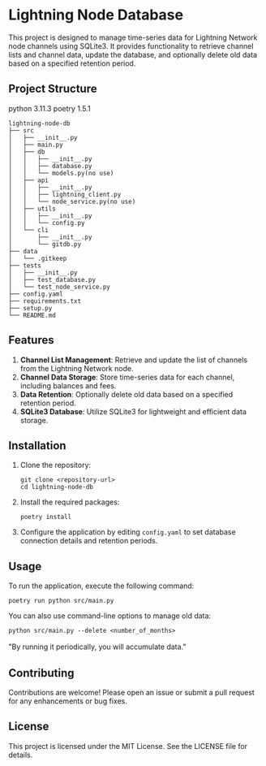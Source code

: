 # Lightning Node Database

This project is designed to manage time-series data for Lightning Network node channels using SQLite3. It provides functionality to retrieve channel lists and channel data, update the database, and optionally delete old data based on a specified retention period.

## Project Structure

python 3.11.3
poetry 1.5.1

```
lightning-node-db
├── src
│   ├── __init__.py
│   ├── main.py
│   ├── db
│   │   ├── __init__.py
│   │   ├── database.py
│   │   └── models.py(no use)
│   ├── api
│   │   ├── __init__.py
│   │   ├── lightning_client.py
│   │   └── node_service.py(no use)
│   ├── utils
│   │   ├── __init__.py
│   │   └── config.py
│   └── cli
│       ├── __init__.py
│       └── gitdb.py
├── data
│   └── .gitkeep
├── tests
│   ├── __init__.py
│   ├── test_database.py
│   └── test_node_service.py
├── config.yaml
├── requirements.txt
├── setup.py
└── README.md
```

## Features

1. **Channel List Management**: Retrieve and update the list of channels from the Lightning Network node.
2. **Channel Data Storage**: Store time-series data for each channel, including balances and fees.
3. **Data Retention**: Optionally delete old data based on a specified retention period.
4. **SQLite3 Database**: Utilize SQLite3 for lightweight and efficient data storage.

## Installation

1. Clone the repository:
   ```
   git clone <repository-url>
   cd lightning-node-db
   ```

2. Install the required packages:
   ```
   poetry install
   ```

3. Configure the application by editing `config.yaml` to set database connection details and retention periods.

## Usage

To run the application, execute the following command:
```
poetry run python src/main.py
```

You can also use command-line options to manage old data:
```
python src/main.py --delete <number_of_months>
```
"By running it periodically, you will accumulate data."　　
　　
## Contributing

Contributions are welcome! Please open an issue or submit a pull request for any enhancements or bug fixes.

## License

This project is licensed under the MIT License. See the LICENSE file for details.
